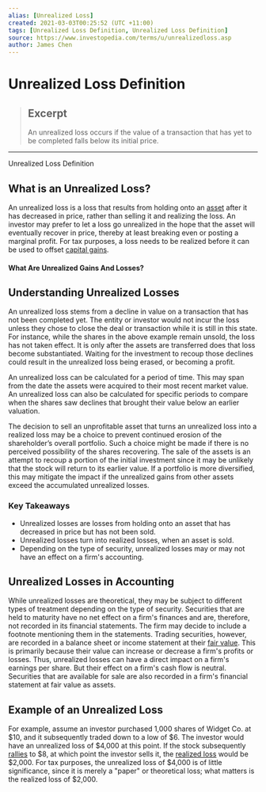 ```yaml
---
alias: [Unrealized Loss]
created: 2021-03-03T00:25:52 (UTC +11:00)
tags: [Unrealized Loss Definition, Unrealized Loss Definition]
source: https://www.investopedia.com/terms/u/unrealizedloss.asp
author: James Chen
---
```


# Unrealized Loss Definition

> ## Excerpt
> An unrealized loss occurs if the value of a transaction that has yet to be completed falls below its initial price.

---

Unrealized Loss Definition
## What is an Unrealized Loss?

An unrealized loss is a loss that results from holding onto an [asset](https://www.investopedia.com/terms/a/asset.asp) after it has decreased in price, rather than selling it and realizing the loss. An investor may prefer to let a loss go unrealized in the hope that the asset will eventually recover in price, thereby at least breaking even or posting a marginal profit. For tax purposes, a loss needs to be realized before it can be used to offset [capital gains](https://www.investopedia.com/terms/c/capitalgain.asp).

#### What Are Unrealized Gains And Losses?

## Understanding Unrealized Losses

An unrealized loss stems from a decline in value on a transaction that has not been completed yet. The entity or investor would not incur the loss unless they chose to close the deal or transaction while it is still in this state. For instance, while the shares in the above example remain unsold, the loss has not taken effect. It is only after the assets are transferred does that loss become substantiated. Waiting for the investment to recoup those declines could result in the unrealized loss being erased, or becoming a profit.

An unrealized loss can be calculated for a period of time. This may span from the date the assets were acquired to their most recent market value. An unrealized loss can also be calculated for specific periods to compare when the shares saw declines that brought their value below an earlier valuation.

The decision to sell an unprofitable asset that turns an unrealized loss into a realized loss may be a choice to prevent continued erosion of the shareholder’s overall portfolio. Such a choice might be made if there is no perceived possibility of the shares recovering. The sale of the assets is an attempt to recoup a portion of the initial investment since it may be unlikely that the stock will return to its earlier value. If a portfolio is more diversified, this may mitigate the impact if the unrealized gains from other assets exceed the accumulated unrealized losses.

### Key Takeaways

-   Unrealized losses are losses from holding onto an asset that has decreased in price but has not been sold.
-   Unrealized losses turn into realized losses, when an asset is sold.
-   Depending on the type of security, unrealized losses may or may not have an effect on a firm's accounting.

## Unrealized Losses in Accounting

While unrealized losses are theoretical, they may be subject to different types of treatment depending on the type of security. Securities that are held to maturity have no net effect on a firm's finances and are, therefore, not recorded in its financial statements. The firm may decide to include a footnote mentioning them in the statements. Trading securities, however, are recorded in a balance sheet or income statement at their [fair value](https://www.investopedia.com/terms/f/fairvalue.asp). This is primarily because their value can increase or decrease a firm's profits or losses. Thus, unrealized losses can have a direct impact on a firm's earnings per share. But their effect on a firm's cash flow is neutral. Securities that are available for sale are also recorded in a firm's financial statement at fair value as assets.

## Example of an Unrealized Loss

For example, assume an investor purchased 1,000 shares of Widget Co. at $10, and it subsequently traded down to a low of $6. The investor would have an unrealized loss of $4,000 at this point. If the stock subsequently [rallies](https://www.investopedia.com/terms/r/rally.asp) to $8, at which point the investor sells it, the [realized loss](https://www.investopedia.com/terms/r/realizedloss.asp) would be $2,000. For tax purposes, the unrealized loss of $4,000 is of little significance, since it is merely a "paper" or theoretical loss; what matters is the realized loss of $2,000.
